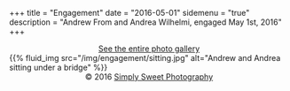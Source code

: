 +++
title = "Engagement"
date = "2016-05-01"
sidemenu = "true"
description = "Andrew From and Andrea Wilhelmi, engaged May 1st, 2016"
+++

<center><a href="https://goo.gl/photos/dvt7j6uTygQiyu1N6">See the entire photo gallery</a></center>
{{% fluid_img src="/img/engagement/sitting.jpg" alt="Andrew and Andrea sitting under a bridge" %}}
<center>&copy; 2016 <a href="https://www.facebook.com/Simply-Sweet-Photography-194747260603447">Simply Sweet Photography<a></center>
